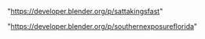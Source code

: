  
"https://developer.blender.org/p/sattakingsfast"


"https://developer.blender.org/p/southernexposureflorida"


 
